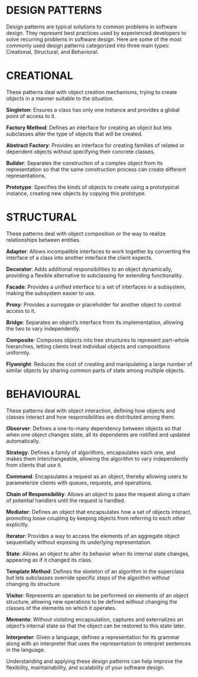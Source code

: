 # DESIGN PATTERNS

Design patterns are typical solutions to common problems in software design. They represent best practices used by experienced developers to solve recurring problems in software design. Here are some of the most commonly used design patterns categorized into three main types: Creational, Structural, and Behavioral.

# CREATIONAL 
These patterns deal with object creation mechanisms, trying to create objects in a manner suitable to the situation.

__Singleton__: Ensures a class has only one instance and provides a global point of access to it.

__Factory Method__: Defines an interface for creating an object but lets subclasses alter the type of objects that will be created.

__Abstract Factory__: Provides an interface for creating families of related or dependent objects without specifying their concrete classes.

__Builder__: Separates the construction of a complex object from its representation so that the same construction process can create different representations.

__Prototype__: Specifies the kinds of objects to create using a prototypical instance, creating new objects by copying this prototype.

# STRUCTURAL
These patterns deal with object composition or the way to realize relationships between entities.

__Adapter__: Allows incompatible interfaces to work together by converting the interface of a class into another interface the client expects.

__Decorator__: Adds additional responsibilities to an object dynamically, providing a flexible alternative to subclassing for extending functionality.

__Facade__: Provides a unified interface to a set of interfaces in a subsystem, making the subsystem easier to use.

__Proxy__: Provides a surrogate or placeholder for another object to control access to it.

__Bridge__: Separates an object’s interface from its implementation, allowing the two to vary independently.

__Composite__: Composes objects into tree structures to represent part-whole hierarchies, letting clients treat individual objects and compositions uniformly.

__Flyweight__: Reduces the cost of creating and manipulating a large number of similar objects by sharing common parts of state among multiple objects.

# BEHAVIOURAL
These patterns deal with object interaction, defining how objects and classes interact and how responsibilities are distributed among them.

__Observer__: Defines a one-to-many dependency between objects so that when one object changes state, all its dependents are notified and updated automatically.

__Strategy__: Defines a family of algorithms, encapsulates each one, and makes them interchangeable, allowing the algorithm to vary independently from clients that use it.

__Command__: Encapsulates a request as an object, thereby allowing users to parameterize clients with queues, requests, and operations.

__Chain of Responsibility__: Allows an object to pass the request along a chain of potential handlers until the request is handled.

__Mediator__: Defines an object that encapsulates how a set of objects interact, promoting loose coupling by keeping objects from referring to each other explicitly.

__Iterator__: Provides a way to access the elements of an aggregate object sequentially without exposing its underlying representation.

__State__: Allows an object to alter its behavior when its internal state changes, appearing as if it changed its class.

__Template Method__: Defines the skeleton of an algorithm in the superclass but lets subclasses override specific steps of the algorithm without changing its structure.

__Visitor__: Represents an operation to be performed on elements of an object structure, allowing new operations to be defined without changing the classes of the elements on which it operates.

__Memento__: Without violating encapsulation, captures and externalizes an object’s internal state so that the object can be restored to this state later.

__Interpreter__: Given a language, defines a representation for its grammar along with an interpreter that uses the representation to interpret sentences in the language.

Understanding and applying these design patterns can help improve the flexibility, maintainability, and scalability of your software design.